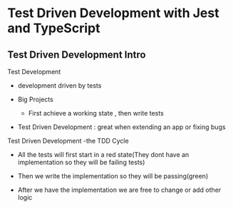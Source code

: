 # Test Driven Development with Jest and TypeScript

## Test Driven Development Intro

Test Development 

- development driven by tests

- Big Projects
  
  - First achieve a working state , then write tests

- Test Driven Development : great when extending an app or fixing bugs

Test Driven Development -the TDD Cycle 

- All the tests will first start in a red state(They dont have an implementation so they will be failing tests)

- Then we write the implementation so they will be passing(green)

- After we have the implementation we are free to change or add other logic 
